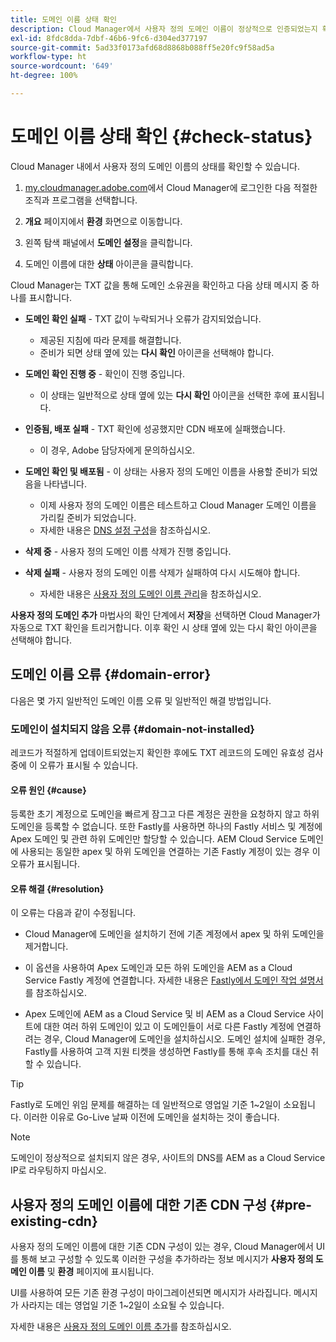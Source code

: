 ```yaml
---
title: 도메인 이름 상태 확인
description: Cloud Manager에서 사용자 정의 도메인 이름이 정상적으로 인증되었는지 확인하는 방법을 알아봅니다.
exl-id: 8fdc8dda-7dbf-46b6-9fc6-d304ed377197
source-git-commit: 5ad33f0173afd68d8868b088ff5e20fc9f58ad5a
workflow-type: ht
source-wordcount: '649'
ht-degree: 100%

---
```



# 도메인 이름 상태 확인 {#check-status}

Cloud Manager 내에서 사용자 정의 도메인 이름의 상태를 확인할 수 있습니다.

1. [my.cloudmanager.adobe.com](https://my.cloudmanager.adobe.com/)에서 Cloud Manager에 로그인한 다음 적절한 조직과 프로그램을 선택합니다.

1. **개요** 페이지에서 **환경** 화면으로 이동합니다.

1. 왼쪽 탐색 패널에서 **도메인 설정**&#x200B;을 클릭합니다.

1. 도메인 이름에 대한 **상태** 아이콘을 클릭합니다.

Cloud Manager는 TXT 값을 통해 도메인 소유권을 확인하고 다음 상태 메시지 중 하나를 표시합니다.

* **도메인 확인 실패** - TXT 값이 누락되거나 오류가 감지되었습니다.

   * 제공된 지침에 따라 문제를 해결합니다.
   * 준비가 되면 상태 옆에 있는 **다시 확인** 아이콘을 선택해야 합니다.

* **도메인 확인 진행 중** - 확인이 진행 중입니다.

   * 이 상태는 일반적으로 상태 옆에 있는 **다시 확인** 아이콘을 선택한 후에 표시됩니다.

* **인증됨, 배포 실패** - TXT 확인에 성공했지만 CDN 배포에 실패했습니다.

   * 이 경우, Adobe 담당자에게 문의하십시오.

* **도메인 확인 및 배포됨** - 이 상태는 사용자 정의 도메인 이름을 사용할 준비가 되었음을 나타냅니다.

   * 이제 사용자 정의 도메인 이름은 테스트하고 Cloud Manager 도메인 이름을 가리킬 준비가 되었습니다.
   * 자세한 내용은 [DNS 설정 구성](/help/implementing/cloud-manager/custom-domain-names/configure-dns-settings.md)을 참조하십시오.

* **삭제 중** - 사용자 정의 도메인 이름 삭제가 진행 중입니다.

* **삭제 실패** - 사용자 정의 도메인 이름 삭제가 실패하여 다시 시도해야 합니다.

   * 자세한 내용은 [사용자 정의 도메인 이름 관리](/help/implementing/cloud-manager/custom-domain-names/managing-custom-domain-names.md)을 참조하십시오.

**사용자 정의 도메인 추가** 마법사의 확인 단계에서 **저장**&#x200B;을 선택하면 Cloud Manager가 자동으로 TXT 확인을 트리거합니다. 이후 확인 시 상태 옆에 있는 다시 확인 아이콘을 선택해야 합니다.

## 도메인 이름 오류 {#domain-error}

다음은 몇 가지 일반적인 도메인 이름 오류 및 일반적인 해결 방법입니다.

### 도메인이 설치되지 않음 오류 {#domain-not-installed}

레코드가 적절하게 업데이트되었는지 확인한 후에도 TXT 레코드의 도메인 유효성 검사 중에 이 오류가 표시될 수 있습니다.

#### 오류 원인 {#cause}

등록한 초기 계정으로 도메인을 빠르게 잠그고 다른 계정은 권한을 요청하지 않고 하위 도메인을 등록할 수 없습니다. 또한 Fastly를 사용하면 하나의 Fastly 서비스 및 계정에 Apex 도메인 및 관련 하위 도메인만 할당할 수 있습니다. AEM Cloud Service 도메인에 사용되는 동일한 apex 및 하위 도메인을 연결하는 기존 Fastly 계정이 있는 경우 이 오류가 표시됩니다.

#### 오류 해결 {#resolution}

이 오류는 다음과 같이 수정됩니다.

* Cloud Manager에 도메인을 설치하기 전에 기존 계정에서 apex 및 하위 도메인을 제거합니다.

* 이 옵션을 사용하여 Apex 도메인과 모든 하위 도메인을 AEM as a Cloud Service Fastly 계정에 연결합니다. 자세한 내용은 [Fastly에서 도메인 작업 설명서](https://docs.fastly.com/en/guides/working-with-domains)를 참조하십시오.

* Apex 도메인에 AEM as a Cloud Service 및 비 AEM as a Cloud Service 사이트에 대한 여러 하위 도메인이 있고 이 도메인들이 서로 다른 Fastly 계정에 연결하려는 경우, Cloud Manager에 도메인을 설치하십시오. 도메인 설치에 실패한 경우, Fastly를 사용하여 고객 지원 티켓을 생성하면 Fastly를 통해 후속 조치를 대신 취할 수 있습니다.

>[!TIP]
>
>Fastly로 도메인 위임 문제를 해결하는 데 일반적으로 영업일 기준 1~2일이 소요됩니다. 이러한 이유로 Go-Live 날짜 이전에 도메인을 설치하는 것이 좋습니다.

>[!NOTE]
>
>도메인이 정상적으로 설치되지 않은 경우, 사이트의 DNS를 AEM as a Cloud Service IP로 라우팅하지 마십시오.

## 사용자 정의 도메인 이름에 대한 기존 CDN 구성 {#pre-existing-cdn}

사용자 정의 도메인 이름에 대한 기존 CDN 구성이 있는 경우, Cloud Manager에서 UI를 통해 보고 구성할 수 있도록 이러한 구성을 추가하라는 정보 메시지가 **사용자 정의 도메인 이름** 및 **환경** 페이지에 표시됩니다.

UI를 사용하여 모든 기존 환경 구성이 마이그레이션되면 메시지가 사라집니다. 메시지가 사라지는 데는 영업일 기준 1~2일이 소요될 수 있습니다.

자세한 내용은 [사용자 정의 도메인 이름 추가](/help/implementing/cloud-manager/custom-domain-names/add-custom-domain-name.md)를 참조하십시오.
